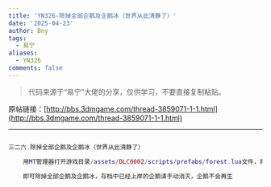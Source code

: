 ```yaml
---
title: 'YN326-除掉全部企鹅及企鹅冰（世界从此清静了）'
date: '2025-04-23'
author: Bny
tags:
  - 易宁
aliases:
  - YN326
comments: false
---
```


> 代码来源于“易宁”大佬的分享，仅供学习，不要直接复制粘贴。

原帖链接：[http://bbs.3dmgame.com/thread-3859071-1-1.html](http://bbs.3dmgame.com/thread-3859071-1-1.html)

---

```lua  

三二六.除掉全部企鹅及企鹅冰（世界从此清静了）	用MT管理器打开游戏目录/assets/DLC0002/scripts/prefabs/forest.lua文件，将inst:AddComponent("penguinspawner")替换为--inst:AddComponent("penguinspawner")	即可除掉全部企鹅及企鹅冰，存档中已经上岸的企鹅请手动消灭，企鹅不会再生

```  

